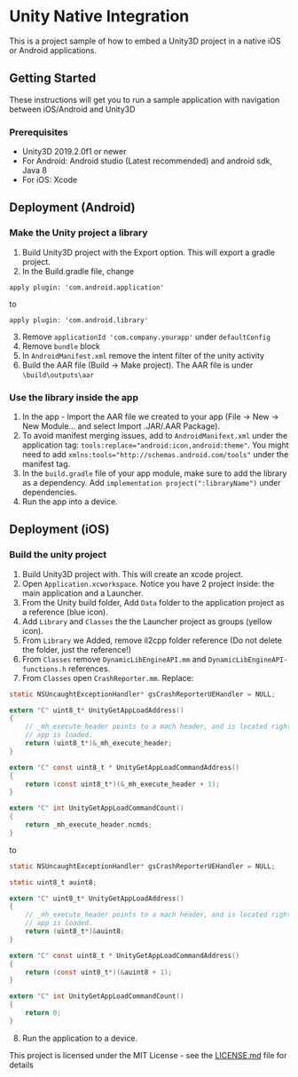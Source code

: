 # Unity Native Integration

This is a project sample of how to embed a Unity3D project in a native iOS or Android applications.

## Getting Started

These instructions will get you to run a sample application with navigation between iOS/Android and Unity3D

### Prerequisites

* Unity3D 2019.2.0f1 or newer
* For Android: Android studio (Latest recommended) and android sdk, Java 8
* For iOS: Xcode


## Deployment (Android)

### Make the Unity project a library
1. Build Unity3D project with the Export option. This will export a gradle project.
2.  In the Build.gradle file, change 
```
apply plugin: 'com.android.application'
```
to
```
apply plugin: 'com.android.library'
```
3. Remove `applicationId 'com.company.yourapp'` under `defaultConfig`
4. Remove `bundle` block
5. In `AndroidManifest.xml` remove the intent filter of the unity activity
6. Build the AAR file (Build -> Make project). The AAR file is under `\build\outputs\aar`

### Use the library inside the app
1. In the app - Import the AAR file we created to your app (File -> New -> New Module... and select Import .JAR/.AAR Package).
2. To avoid manifest merging issues, add to `AndroidManifext.xml` under the application tag: `tools:replace="android:icon,android:theme"`. You might need to add `xmlns:tools="http://schemas.android.com/tools"` under the manifest tag.
3. In the `build.gradle` file of your app module, make sure to add the library as a dependency. Add `implementation project(":libraryName")` under dependencies.
4. Run the app into a device.

## Deployment (iOS)

### Build the unity project
1. Build Unity3D project with. This will create an xcode project.
2. Open `Application.xcworkspace`. Notice you have 2 project inside: the main application and a Launcher.
3. From the Unity build folder, Add `Data` folder to the application project as a reference (blue icon).
4. Add `Library` and `Classes` the the Launcher project as groups (yellow icon).
5. From `Library` we Added, remove il2cpp folder reference (Do not delete the folder, just the reference!)
6. From `Classes` remove `DynamicLibEngineAPI.mm` and `DynamicLibEngineAPI-functions.h` references.
7. From `Classes` open `CrashReporter.mm`. Replace: 
```Objective-C
static NSUncaughtExceptionHandler* gsCrashReporterUEHandler = NULL;

extern "C" uint8_t* UnityGetAppLoadAddress()
{
    // _mh_execute_header points to a mach header, and is located right at the address of where the
    // app is loaded.
    return (uint8_t*)&_mh_execute_header;
}

extern "C" const uint8_t * UnityGetAppLoadCommandAddress()
{
    return (const uint8_t*)(&_mh_execute_header + 1);
}

extern "C" int UnityGetAppLoadCommandCount()
{
    return _mh_execute_header.ncmds;
}
```
to
```Objective-C
static NSUncaughtExceptionHandler* gsCrashReporterUEHandler = NULL;

static uint8_t auint8;

extern "C" uint8_t* UnityGetAppLoadAddress()
{
    // _mh_execute_header points to a mach header, and is located right at the address of where the
    // app is loaded.
    return (uint8_t*)&auint8;
}

extern "C" const uint8_t * UnityGetAppLoadCommandAddress()
{
    return (const uint8_t*)(&auint8 + 1);
}

extern "C" int UnityGetAppLoadCommandCount()
{
    return 0;
}
```
8. Run the application to a device.



This project is licensed under the MIT License - see the [LICENSE.md](LICENSE.md) file for details
